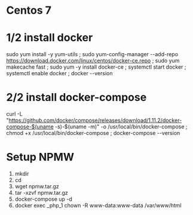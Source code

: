 # Centos 7 
# 1/2 install docker 
sudo yum install -y yum-utils ; sudo yum-config-manager --add-repo https://download.docker.com/linux/centos/docker-ce.repo ; sudo yum makecache fast ; sudo yum -y install docker-ce ; systemctl start docker ; systemctl enable docker ; docker --version

# 2/2 install docker-compose
curl -L "https://github.com/docker/compose/releases/download/1.11.2/docker-compose-$(uname -s)-$(uname -m)" -o /usr/local/bin/docker-compose ; chmod +x /usr/local/bin/docker-compose ; docker-compose --version

# Setup NPMW
1. mkdir <yourfolder> 
2. cd <yourfolder>
3. wget npmw.tar.gz
4. tar -xzvf npmw.tar.gz
5. docker-compose up -d
6. docker exec <yourfolder>_php_1 chown -R www-data:www-data /var/www/html
